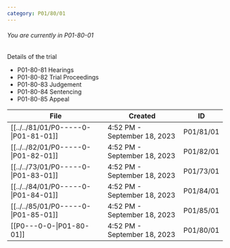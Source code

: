 ```yaml
---
category: P01/80/01
---
```

###### You are currently in P01-80-01

Details of the trial

- P01-80-81 Hearings
- P01-80-82 Trial Proceedings
- P01-80-83 Judgement
-  P01-80-84 Sentencing
-  P01-80-85 Appeal

| File                                                                                                   | Created                      | ID        |
| ------------------------------------------------------------------------------------------------------ | ---------------------------- | --------- |
| [[../../81/01/P0-----0-\|P01-81-01]]          | 4:52 PM - September 18, 2023 | P01/81/01 |
| [[../../82/01/P0-----0-\|P01-82-01]] | 4:52 PM - September 18, 2023 | P01/82/01 |
| [[../../73/01/P0-----0-\|P01-83-01]]         | 4:52 PM - September 18, 2023 | P01/73/01 |
| [[../../84/01/P0-----0-\|P01-84-01]]        | 4:52 PM - September 18, 2023 | P01/84/01 |
| [[../../85/01/P0-----0-\|P01-85-01]]            | 4:52 PM - September 18, 2023 | P01/85/01 |
| [[P0---0-0-\|P01-80-01]]                      | 4:52 PM - September 18, 2023 | P01/80/01 |


